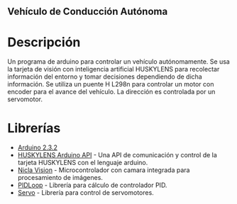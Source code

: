 ## Vehículo de Conducción Autónoma

# Descripción

Un programa de arduino para controlar un vehículo autónomamente. Se usa la tarjeta de visión con inteligencia artificial HUSKYLENS para recolectar información del entorno y tomar decisiones dependiendo de dicha información. Se utiliza un puente H L298n para controlar un motor con encoder para el avance del vehículo. La dirección es controlada por un servomotor.

# Librerías

* [Arduino 2.3.2](https://www.arduino.cc/en/software)
* [HUSKYLENS Arduino API](https://github.com/HuskyLens/HUSKYLENSArduino) - Una API de comunicación y control de la tarjeta HUSKYLENS con el lenguaje arduino.
* [Nicla Vision](https://docs.arduino.cc/hardware/nicla-vision/) - Microcontrolador con camara integrada para procesamiento de imágenes.
* [PIDLoop](https://github.com/charmedlabs/pixy2/tree/master/src/host/arduino/libraries/Pixy2) - Librería para cálculo de controlador PID.
* [Servo](https://docs.arduino.cc/libraries/servo/) - Librería para control de servomotores.

